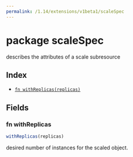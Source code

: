 ```yaml
---
permalink: /1.14/extensions/v1beta1/scaleSpec
---
```


# package scaleSpec

describes the attributes of a scale subresource

## Index

* [`fn withReplicas(replicas)`](#fn-withreplicas)

## Fields

### fn withReplicas

```ts
withReplicas(replicas)
```

desired number of instances for the scaled object.